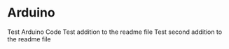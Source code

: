 # Arduino
Test Arduino Code
Test addition to the readme file
Test second addition to the readme file
